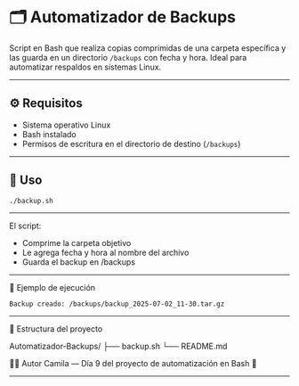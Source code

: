 # 🗂️ Automatizador de Backups

Script en Bash que realiza copias comprimidas de una carpeta específica y las guarda en un directorio `/backups` con fecha y hora. Ideal para automatizar respaldos en sistemas Linux.

---

## ⚙️ Requisitos

- Sistema operativo Linux
- Bash instalado
- Permisos de escritura en el directorio de destino (`/backups`)

---

## 🚀 Uso

```bash
./backup.sh
```
---
El script:
- Comprime la carpeta objetivo
- Le agrega fecha y hora al nombre del archivo
- Guarda el backup en /backups

---
🧪 Ejemplo de ejecución

``` $ ./backup.sh
Backup creado: /backups/backup_2025-07-02_11-30.tar.gz
```
---
📂 Estructura del proyecto

Automatizador-Backups/
├── backup.sh
└── README.md

👩‍💻 Autor
Camila — Día 9 del proyecto de automatización en Bash 🚀

---


